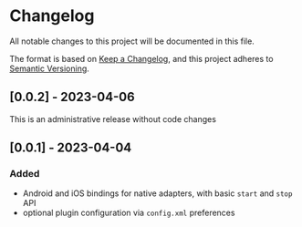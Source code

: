 # Changelog

All notable changes to this project will be documented in this file.

The format is based on [Keep a Changelog](https://keepachangelog.com/en/1.0.0/),
and this project adheres to [Semantic Versioning](https://semver.org/spec/v2.0.0.html).

## [0.0.2] - 2023-04-06

This is an administrative release without code changes

## [0.0.1] - 2023-04-04

### Added

- Android and iOS bindings for native adapters, with basic `start` and `stop` API
- optional plugin configuration via `config.xml` preferences

